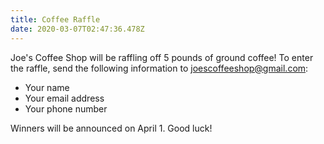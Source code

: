 ```yaml
---
title: Coffee Raffle
date: 2020-03-07T02:47:36.478Z
---
```

Joe's Coffee Shop will be raffling off 5 pounds of ground coffee! To enter the raffle, send the following information to joescoffeeshop@gmail.com:

* Your name
* Your email address
* Your phone number

Winners will be announced on April 1. Good luck!